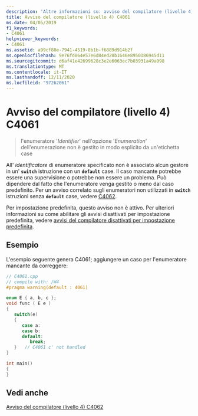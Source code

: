 ```yaml
---
description: 'Altre informazioni su: avviso del compilatore (livello 4) C4061'
title: Avviso del compilatore (livello 4) C4061
ms.date: 04/05/2019
f1_keywords:
- C4061
helpviewer_keywords:
- C4061
ms.assetid: a99cf88e-7941-4519-8b1b-f6889d914b2f
ms.openlocfilehash: 9e76fd864e57e6d84ed28b1646e8950186945d11
ms.sourcegitcommit: d6af41e42699628c3e2e6063ec7b03931a49a098
ms.translationtype: MT
ms.contentlocale: it-IT
ms.lasthandoff: 12/11/2020
ms.locfileid: "97262061"
---
```

# <a name="compiler-warning-level-4-c4061"></a>Avviso del compilatore (livello 4) C4061

> l'enumeratore '*Identifier*' nell'opzione '*Enumeration*' dell'enumerazione non è gestito in modo esplicito da un'etichetta case

All' *identificatore* di enumeratore specificato non è associato alcun gestore in un' **`switch`** istruzione con un **`default`** case. Il caso mancante potrebbe essere una supervisione o potrebbe non essere un problema. Può dipendere dal fatto che l'enumeratore venga gestito o meno dal caso predefinito. Per un avviso correlato sugli enumeratori non utilizzati in **`switch`** istruzioni senza **`default`** case, vedere [C4062](compiler-warning-level-4-c4062.md).

Per impostazione predefinita, questo avviso non è attivo. Per ulteriori informazioni su come abilitare gli avvisi disattivati per impostazione predefinita, vedere [avvisi del compilatore disattivati per impostazione predefinita](../../preprocessor/compiler-warnings-that-are-off-by-default.md).

## <a name="example"></a>Esempio

L'esempio seguente genera C4061; aggiungere un caso per l'enumeratore mancante da correggere:

```cpp
// C4061.cpp
// compile with: /W4
#pragma warning(default : 4061)

enum E { a, b, c };
void func ( E e )
{
   switch(e)
   {
      case a:
      case b:
      default:
         break;
   }   // C4061 c' not handled
}

int main()
{
}
```

## <a name="see-also"></a>Vedi anche

[Avviso del compilatore (livello 4) C4062](compiler-warning-level-4-c4062.md)
